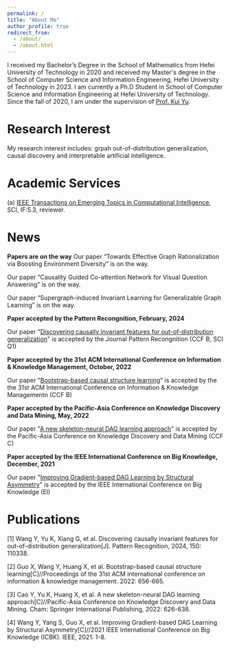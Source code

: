 ```yaml
---
permalink: /
title: "About Me"
author_profile: true
redirect_from: 
  - /about/
  - /about.html
---
```


I received my Bachelor’s Degree in the School of Mathematics from Hefei University of Technology in 2020 and received my Master's degree in the School of Computer Science and Information Engineering, Hefei University of Technology in 2023. I am currently a Ph.D Student in School of Computer Science and Information Engineering at Hefei University of Technology. Since the fall of 2020, I am under the supervision of [Prof. Kui Yu](https://sites.google.com/site/yukuiwebsite/).

**Research Interest**
======
My research interest includes: grpah out-of-distribution generalization, causal discovery and interpretable artificial intelligence.

**Academic Services**
======
(a) [IEEE Transactions on Emerging Topics in Computational Intelligence](https://cis.ieee.org/publications/t-emerging-topics-in-ci), SCI, IF:5.3, reviewer.

**News**
======
**Papers are on the way**
Our paper “Towards Effective Graph Rationalization via Boosting Environment Diversity” is on the way.

Our paper “Causality Guided Co-attention Network for Visual Question Answering” is on the way.

Our paper “Supergraph-induced Invariant Learning for Generalizable Graph Learning” is on the way.

**Paper accepted by the Pattern Recongnition, February, 2024**

Our paper "[Discovering causally invariant features for out-of-distribution generalization](https://www.sciencedirect.com/science/article/pii/S003132032400089X)" is accepted by the Journal Pattern Recongnition (CCF B, SCI Q1)

**Paper accepted by the 31st ACM International Conference on Information & Knowledge Management, October, 2022**

Our paper "[Bootstrap-based causal structure learning](https://dl.acm.org/doi/abs/10.1145/3511808.3557249)" is accepted by the the 31st ACM International Conference on Information & Knowledge Managementn (CCF B)

**Paper accepted by the Pacific-Asia Conference on Knowledge Discovery and Data Mining, May, 2022**

Our paper "[A new skeleton-neural DAG learning approach](https://link.springer.com/chapter/10.1007/978-3-031-05933-9_49)" is accepted by the Pacific-Asia Conference on Knowledge Discovery and Data Mining (CCF C)

**Paper accepted by the IEEE International Conference on Big Knowledge, December, 2021**

Our paper "[Improving Gradient-based DAG Learning by Structural Asymmetry](https://ieeexplore.ieee.org/abstract/document/9667749)" is accepted by the IEEE International Conference on Big Knowledge (EI)

**Publications**
======
[1] Wang Y, Yu K, Xiang G, et al. Discovering causally invariant features for out-of-distribution generalization[J]. Pattern Recognition, 2024, 150: 110338.

[2] Guo X, Wang Y, Huang X, et al. Bootstrap-based causal structure learning[C]//Proceedings of the 31st ACM international conference on information & knowledge management. 2022: 656-665.

[3] Cao Y, Yu K, Huang X, et al. A new skeleton-neural DAG learning approach[C]//Pacific-Asia Conference on Knowledge Discovery and Data Mining. Cham: Springer International Publishing, 2022: 626-638.

[4] Wang Y, Yang S, Guo X, et al. Improving Gradient-based DAG Learning by Structural Asymmetry[C]//2021 IEEE International Conference on Big Knowledge (ICBK). IEEE, 2021: 1-8.

